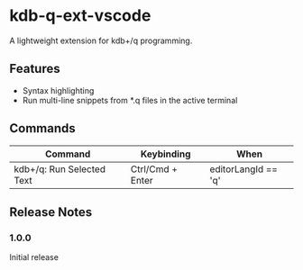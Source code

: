 # kdb-q-ext-vscode

A lightweight extension for kdb+/q programming.

## Features

- Syntax highlighting
- Run multi-line snippets from \*.q files in the active terminal

## Commands

| Command                   | Keybinding       | When                |
| ------------------------- | ---------------- | ------------------- |
| kdb+/q: Run Selected Text | Ctrl/Cmd + Enter | editorLangId == 'q' |

## Release Notes

### 1.0.0

Initial release
